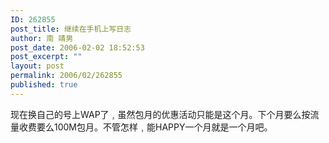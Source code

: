 ```yaml
---
ID: 262855
post_title: 继续在手机上写日志
author: 南 靖男
post_date: 2006-02-02 18:52:53
post_excerpt: ""
layout: post
permalink: 2006/02/262855
published: true
---
```

现在换自己的号上WAP了﹐虽然包月的优惠活动只能是这个月。下个月要么按流量收费要么100M包月。不管怎样﹐能HAPPY一个月就是一个月吧。
